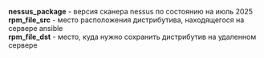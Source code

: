 **nessus_package** - версия сканера nessus по состоянию на июль 2025  
**rpm_file_src** - место расположения дистрибутива, находящегося на сервере ansible  
**rpm_file_dst** - место, куда нужно сохранить дистрибутив на удаленном сервере  
